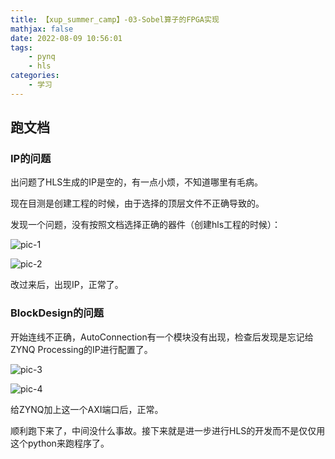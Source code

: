 ```yaml
---
title: 【xup_summer_camp】-03-Sobel算子的FPGA实现
mathjax: false
date: 2022-08-09 10:56:01
tags:
    - pynq
    - hls
categories:
    - 学习
---
```


## 跑文档

### IP的问题

出问题了HLS生成的IP是空的，有一点小烦，不知道哪里有毛病。

现在目测是创建工程的时候，由于选择的顶层文件不正确导致的。

发现一个问题，没有按照文档选择正确的器件（创建hls工程的时候）：

![pic-1](https://s2.loli.net/2022/08/09/yDSR98PpMGn73me.png)

![pic-2](https://s2.loli.net/2022/08/09/P4VIYG3R5vQ2wdh.png)

改过来后，出现IP，正常了。

### BlockDesign的问题

开始连线不正确，AutoConnection有一个模块没有出现，检查后发现是忘记给ZYNQ Processing的IP进行配置了。

![pic-3](https://s2.loli.net/2022/08/09/MqzZWvbklj94tSX.png)

![pic-4](https://s2.loli.net/2022/08/09/T71B8mWlE4oiGda.png)

给ZYNQ加上这一个AXI端口后，正常。

顺利跑下来了，中间没什么事故。接下来就是进一步进行HLS的开发而不是仅仅用这个python来跑程序了。


